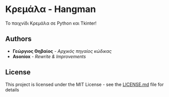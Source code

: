 # Κρεμάλα - Hangman

Το παιχνίδι Κρεμάλα σε Python και Tkinter!

## Authors

* **Γεώργιος Θηβαίος** - *Αρχικός πηγαίος κώδικας*
* **Asoniox** - *Rewrite & Improvements*

## License

This project is licensed under the MIT License - see the [LICENSE.md](LICENSE.md) file for details
